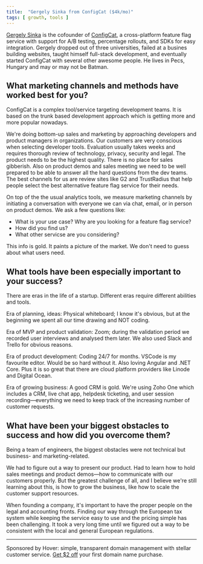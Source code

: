 ```yaml
---
title:  "Gergely Sinka from ConfigCat ($4k/mo)"
tags: [ growth, tools ]
---
```


[Gergely Sinka](https://twitter.com/sigeWuzHere) is the cofounder of [ConfigCat](https://configcat.com), a cross-platform feature flag service with support for A/B testing, percentage rollouts, and SDKs for easy integration. Gergely dropped out of three universities, failed at a busines building websites, taught himself full-stack development, and eventually started ConfigCat with several other awesome people. He lives in Pecs, Hungary and may or may not be Batman.

## What marketing channels and methods have worked best for you?

ConfigCat is a complex tool/service targeting development teams. It is based on the trunk based development approach which is getting more and more popular nowadays.

We're doing bottom-up sales and marketing by approaching developers and product managers in organizations. Our customers are very conscious when selecting developer tools. Evaluation usually takes weeks and requires thorough review of technology, privacy, security and legal. The product needs to be the highest quality. There is no place for sales gibberish. Also on product demos and sales meeting we need to be well prepared to be able to answer all the hard questions from the dev teams. The best channels for us are review sites like G2 and TrustRadius that help people select the best alternative feature flag service for their needs.

On top of the the usual analytics tools, we measure marketing channels by initiating a conversation with everyone we can via chat, email, or in person on product demos. We ask a few questions like:

- What is your use case? Why are you looking for a feature flag service?
- How did you find us?
- What other servicse are you considering?

This info is gold. It paints a picture of the market. We don't need to guess about what users need.

## What tools have been especially important to your success?

There are eras in the life of a startup. Different eras require different abilities and tools.

Era of planning, ideas: Physical whiteboard; I know it's obvious, but at the beginning we spent all our time drawing and NOT coding.

Era of MVP and product validation: Zoom; during the validation period we recorded user interviews and analysed them later. We also used Slack and Trello for obvious reasons.

Era of product development: Coding 24/7 for months. VSCode is my favourite editor. Would be so hard without it. Also loving Angular and .NET Core. Plus it is so great that there are cloud platform providers like Linode and Digital Ocean.

Era of growing business: A good CRM is gold. We're using Zoho One which includes a CRM, live chat app, helpdesk ticketing, and user session recording—everything we need to keep track of the increasing number of customer requests.

## What have been your biggest obstacles to success and how did you overcome them?

Being a team of engineers, the biggest obstacles were not technical but business- and marketing-related. 

We had to figure out a way to present our product. Had to learn how to hold sales meetings and product demos—how to communicate with our customers properly. But the greatest challenge of all, and I believe we're still learning about this, is how to grow the business, like how to scale the customer support resources.

When founding a company, it's important to have the proper people on the legal and accounting fronts. Finding our way through the European tax system while keeping the service easy to use and the pricing simple has been challenging. It took a very long time until we figured out a way to be consistent with the local and general European regulations.

***

<div class="font--mono">Sponsored by Hover: simple, transparent domain management with stellar customer service. <a href="https://hover.com/l2rAubkA" target="_blank">Get $2 off</a> your first domain name purchase.</div>
